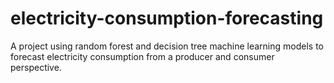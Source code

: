 # electricity-consumption-forecasting
A project using random forest and decision tree machine learning models to forecast electricity consumption from a producer and consumer perspective.
